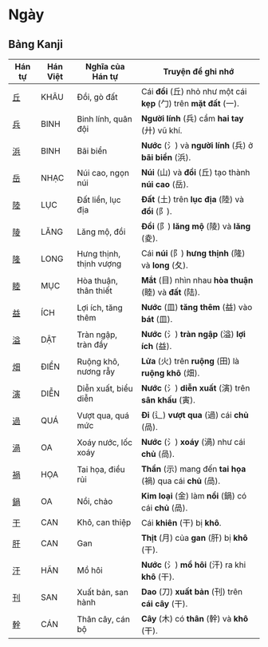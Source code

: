 # Ngày

## Bảng Kanji

| Hán tự | Hán Việt | Nghĩa của Hán tự | Truyện để ghi nhớ |
|---|---|---|---|
| [丘](https://www.google.com/search?q=https://mazii.net/vi-VN/search/kanji/javi/%E4%B8%98) | KHÂU | Đồi, gò đất | Cái **đồi** (丘) nhỏ như một cái **kẹp** (勹) trên **mặt đất** (一). |
| [兵](https://www.google.com/search?q=https://mazii.net/vi-VN/search/kanji/javi/%E5%85%B5) | BINH | Binh lính, quân đội | **Người lính** (兵) cầm **hai tay** (廾) vũ khí. |
| [浜](https://www.google.com/search?q=https://mazii.net/vi-VN/search/kanji/javi/%E6%B5%9C) | BINH | Bãi biển | **Nước** (氵) và **người lính** (兵) ở **bãi biển** (浜). |
| [岳](https://www.google.com/search?q=https://mazii.net/vi-VN/search/kanji/javi/%E5%B2%B3) | NHẠC | Núi cao, ngọn núi | **Núi** (山) và **đồi** (丘) tạo thành **núi cao** (岳). |
| [陸](https://www.google.com/search?q=https://mazii.net/vi-VN/search/kanji/javi/%E9%99%B8) | LỤC | Đất liền, lục địa | **Đất** (土) trên **lục địa** (陸) và **đồi** (阝). |
| [陵](https://www.google.com/search?q=https://mazii.net/vi-VN/search/kanji/javi/%E9%99%B5) | LĂNG | Lăng mộ, đồi | **Đồi** (阝) **lăng mộ** (陵) và **lăng** (夌). |
| [隆](https://www.google.com/search?q=https://mazii.net/vi-VN/search/kanji/javi/%E9%9A%86) | LONG | Hưng thịnh, thịnh vượng | Cái **núi** (阝) **hưng thịnh** (隆) và **long** (夂). |
| [睦](https://www.google.com/search?q=https://mazii.net/vi-VN/search/kanji/javi/%E7%9D%A6) | MỤC | Hòa thuận, thân thiết | **Mắt** (目) nhìn nhau **hòa thuận** (睦) và **đất** (陆). |
| [益](https://www.google.com/search?q=https://mazii.net/vi-VN/search/kanji/javi/%E7%9B%8A) | ÍCH | Lợi ích, tăng thêm | **Nước** (皿) **tăng thêm** (益) vào **bát** (皿). |
| [溢](https://www.google.com/search?q=https://mazii.net/vi-VN/search/kanji/javi/%E6%BA%A2) | DẬT | Tràn ngập, tràn đầy | **Nước** (氵) **tràn ngập** (溢) **lợi ích** (益). |
| [畑](https://www.google.com/search?q=https://mazii.net/vi-VN/search/kanji/javi/%E7%95%91) | ĐIỀN | Ruộng khô, nương rẫy | **Lửa** (火) trên **ruộng** (田) là **ruộng khô** (畑). |
| [演](https://www.google.com/search?q=https://mazii.net/vi-VN/search/kanji/javi/%E6%BC%94) | DIỄN | Diễn xuất, biểu diễn | **Nước** (氵) **diễn xuất** (演) trên **sân khấu** (寅). |
| [過](https://www.google.com/search?q=https://mazii.net/vi-VN/search/kanji/javi/%E9%81%8E) | QUÁ | Vượt qua, quá mức | **Đi** (辶) **vượt qua** (過) cái **chủ** (咼). |
| [渦](https://www.google.com/search?q=https://mazii.net/vi-VN/search/kanji/javi/%E6%B8%A6) | OA | Xoáy nước, lốc xoáy | **Nước** (氵) **xoáy** (渦) như cái **chủ** (咼). |
| [禍](https://www.google.com/search?q=https://mazii.net/vi-VN/search/kanji/javi/%E7%A6%8D) | HỌA | Tai họa, điều rủi | **Thần** (示) mang đến **tai họa** (禍) qua cái **chủ** (咼). |
| [鍋](https://www.google.com/search?q=https://mazii.net/vi-VN/search/kanji/javi/%E9%8D%8B) | OA | Nồi, chảo | **Kim loại** (金) làm **nồi** (鍋) có cái **chủ** (咼). |
| [干](https://www.google.com/search?q=https://mazii.net/vi-VN/search/kanji/javi/%E5%B9%B2) | CAN | Khô, can thiệp | Cái **khiên** (干) bị **khô**. |
| [肝](https://www.google.com/search?q=https://mazii.net/vi-VN/search/kanji/javi/%E8%82%9D) | CAN | Gan | **Thịt** (月) của **gan** (肝) bị **khô** (干). |
| [汗](https://www.google.com/search?q=https://mazii.net/vi-VN/search/kanji/javi/%E6%B1%97) | HÃN | Mồ hôi | **Nước** (氵) **mồ hôi** (汗) ra khi **khô** (干). |
| [刊](https://www.google.com/search?q=https://mazii.net/vi-VN/search/kanji/javi/%E5%88%8A) | SAN | Xuất bản, san hành | **Dao** (刀) **xuất bản** (刊) trên **cái cây** (干). |
| [幹](https://www.google.com/search?q=https://mazii.net/vi-VN/search/kanji/javi/%E5%B9%B9) | CÁN | Thân cây, cán bộ | **Cây** (木) có **thân** (幹) và **khô** (干). |

